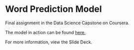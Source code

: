 # Word Prediction Model
Final assignment in the Data Science Capstone on Coursera.  


The model in action can be found [here.](https://hennersmcgee.shinyapps.io/Shiny-Word-Prediction/)  


For more information, view the Slide Deck.
